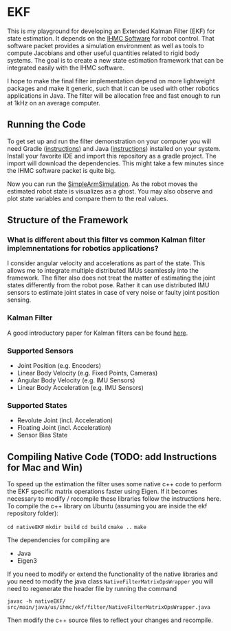 # EKF

This is my playground for developing an Extended Kalman Filter (EKF) for state estimation. It depends on the [IHMC Software](https://github.com/ihmcrobotics/ihmc-open-robotics-software) for robot control. That software packet provides a simulation environment as well as tools to compute Jacobians and other useful quantities related to rigid body systems. The goal is to create a new state estimation framework that can be integrated easily with the IHMC software.

I hope to make the final filter implementation depend on more lightweight packages and make it generic, such that it can be used with other robotics applications in Java. The filter will be allocation free and fast enough to run at 1kHz on an average computer.

## Running the Code

To get set up and run the filter demonstration on your computer you will need Gradle ([instructions](https://ihmcrobotics.github.io/ihmc-open-robotics-software/docs/installgradle)) and Java ([instructions](https://ihmcrobotics.github.io/ihmc-open-robotics-software/docs/installjava)) installed on your system. Install your favorite IDE and import this repository as a gradle project. The import will download the dependencies. This might take a few minutes since the IHMC software packet is quite big.

Now you can run the [SimpleArmSimulation](https://github.com/georgwi/EKF/blob/master/src/us/ihmc/ekf/robots/simpleArm/SimpleArmSimulation.java). As the robot moves the estimated robot state is visualizes as a ghost. You may also observe and plot state variables and compare them to the real values.

## Structure of the Framework

### What is different about this filter vs common Kalman filter implemnentations for robotics applications?

I consider angular velocity and accelerations as part of the state. This allows me to integrate multiple distributed IMUs seamlessly into the framework. The filter also does not treat the matter of estimating the joint states differently from the robot pose. Rather it can use distributed IMU sensors to estimate joint states in case of very noise or faulty joint position sensing.

### Kalman Filter
A good introductory paper for Kalman filters can be found [here](https://www.cs.unc.edu/~welch/media/pdf/kalman_intro.pdf).

### Supported Sensors
 - Joint Position (e.g. Encoders)
 - Linear Body Velocity (e.g. Fixed Points, Cameras)
 - Angular Body Velocity (e.g. IMU Sensors)
 - Linear Body Acceleration (e.g. IMU Sensors)
 
### Supported States
 - Revolute Joint (incl. Acceleration)
 - Floating Joint (incl. Acceleration)
 - Sensor Bias State
 
## Compiling Native Code (TODO: add Instructions for Mac and Win)
To speed up the estimation the filter uses some native c++ code to perform the EKF specific matrix operations faster using Eigen. If it becomes necessary to modify / recompile these libraries follow the instructions here. To compile the c++ library on Ubuntu (assuming you are inside the ekf repository folder):

`cd nativeEKF`
`mkdir build`
`cd build`
`cmake ..`
`make`

The dependencies for compiling are
 - Java
 - Eigen3

If you need to modify or extend the functionality of the native libraries and you need to modify the java class `NativeFilterMatrixOpsWrapper` you will need to regenerate the header file by running the command

`javac -h nativeEKF/ src/main/java/us/ihmc/ekf/filter/NativeFilterMatrixOpsWrapper.java`

Then modify the c++ source files to reflect your changes and recompile.



